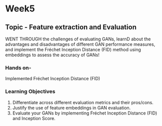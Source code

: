 # Week5

## Topic - Feature extraction and Evaluation

WENT THROUGH the challenges of evaluating GANs, learnD about the advantages and disadvantages of different GAN performance measures, and implement the Fréchet Inception Distance (FID) method using embeddings to assess the accuracy of GANs!

### Hands on-

Implemented Fréchet Inception Distance (FID)

### **Learning Objectives**

1. Differentiate across different evaluation metrics and their pros/cons.
2. Justify the use of feature embeddings in GAN evaluation.
3. Evaluate your GANs by implementing Fréchet Inception Distance (FID) and Inception Score.
